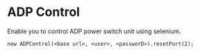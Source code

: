 # ADP Control
Enable you to control ADP power switch unit using selenium.

```
new ADPControl(<base url>, <user>, <passworD>).resetPort(2);
```
